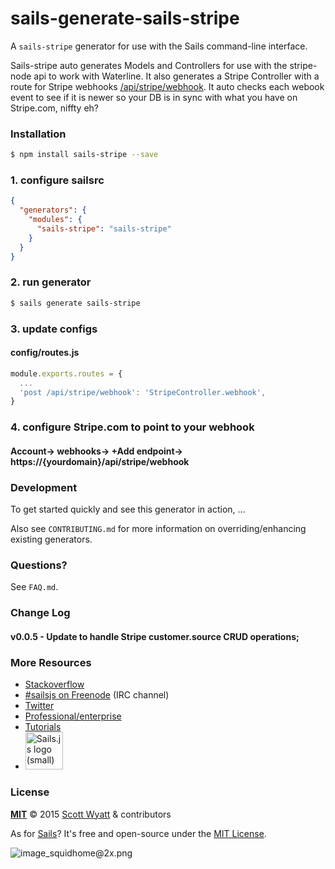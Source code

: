 # sails-generate-sails-stripe

A `sails-stripe` generator for use with the Sails command-line interface.

Sails-stripe auto generates Models and Controllers for use with the stripe-node api to work with Waterline. It also generates a Stripe Controller with a route for Stripe webhooks [/api/stripe/webhook](/api/stripe/webhook). It auto checks each webook event to see if it is newer so your DB is in sync with what you have on Stripe.com, niffty eh?

### Installation

```sh
$ npm install sails-stripe --save
```

### 1. configure sailsrc

```json
{
  "generators": {
    "modules": {
      "sails-stripe": "sails-stripe"
    }
  }
}
```

### 2. run generator

```sh
$ sails generate sails-stripe
```

### 3. update configs

#### config/routes.js

```js
module.exports.routes = {
  ...
  'post /api/stripe/webhook': 'StripeController.webhook',
}
```

### 4. configure Stripe.com to point to your webhook

#### Account-> webhooks-> +Add endpoint-> https://{yourdomain}/api/stripe/webhook

### Development

To get started quickly and see this generator in action, ...

Also see `CONTRIBUTING.md` for more information on overriding/enhancing existing generators.

### Questions?

See `FAQ.md`.

### Change Log

#### v0.0.5 - Update to handle Stripe customer.source CRUD operations;

### More Resources

- [Stackoverflow](http://stackoverflow.com/questions/tagged/sails.js)
- [#sailsjs on Freenode](http://webchat.freenode.net/) (IRC channel)
- [Twitter](https://twitter.com/sailsjs)
- [Professional/enterprise](https://github.com/balderdashy/sails-docs/blob/master/FAQ.md#are-there-professional-support-options)
- [Tutorials](https://github.com/balderdashy/sails-docs/blob/master/FAQ.md#where-do-i-get-help)
- <a href="http://sailsjs.org" target="_blank" title="Node.js framework for building realtime APIs."><img src="https://github-camo.global.ssl.fastly.net/9e49073459ed4e0e2687b80eaf515d87b0da4a6b/687474703a2f2f62616c64657264617368792e6769746875622e696f2f7361696c732f696d616765732f6c6f676f2e706e67" width=60 alt="Sails.js logo (small)"/></a>

### License

**[MIT](./LICENSE)**
&copy; 2015 [Scott Wyatt](http://github.com/scott-wyatt) & contributors

As for [Sails](http://sailsjs.org)?  It's free and open-source under the [MIT License](http://sails.mit-license.org/).

![image_squidhome@2x.png](http://i.imgur.com/RIvu9.png)
